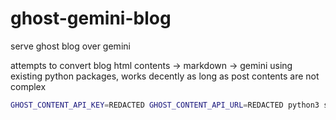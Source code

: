 # ghost-gemini-blog
serve ghost blog over gemini

attempts to convert blog html contents -> markdown -> gemini using existing python packages, works decently as long as post contents are not complex


```bash
GHOST_CONTENT_API_KEY=REDACTED GHOST_CONTENT_API_URL=REDACTED python3 server.py --ip 0.0.0.0
```

